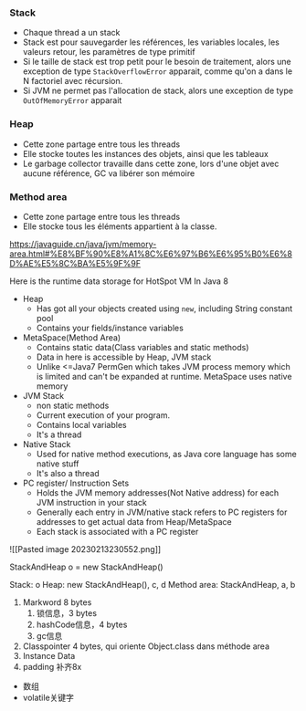 ### Stack

- Chaque thread a un stack
- Stack est pour sauvegarder les références, les variables locales, les valeurs retour, les paramètres de type primitif
- Si le taille de stack est trop petit pour le besoin de traitement, alors une exception de type `StackOverflowError` apparait, comme qu'on a dans le N factoriel avec récursion.
- Si JVM ne permet pas l'allocation de stack, alors une exception de type `OutOfMemoryError` apparait

### Heap

- Cette zone partage entre tous les threads
- Elle stocke toutes les instances des objets, ainsi que les tableaux
- Le garbage collector travaille dans cette zone, lors d'une objet avec aucune référence, GC va libérer son mémoire

### Method area

- Cette zone partage entre tous les threads
- Elle stocke tous les éléments appartient à la classe.





https://javaguide.cn/java/jvm/memory-area.html#%E8%BF%90%E8%A1%8C%E6%97%B6%E6%95%B0%E6%8D%AE%E5%8C%BA%E5%9F%9F


Here is the runtime data storage for HotSpot VM In Java 8

- Heap
	- Has got all your objects created using `new`, including String constant pool
	- Contains your fields/instance variables
- MetaSpace(Method Area)
	- Contains static data(Class variables and static methods)
	- Data in here is accessible by Heap, JVM stack
	- Unlike <=Java7 PermGen which takes JVM process memory which is limited and can't be expanded at runtime. MetaSpace uses native memory
- JVM Stack
	- non static methods
	- Current execution of your program.
	- Contains local variables
	- It's a thread
- Native Stack
	- Used for native method executions, as Java core language has some native stuff
	- It's also a thread
- PC register/ Instruction Sets
	- Holds the JVM memory addresses(Not Native address) for each JVM instruction in your stack
	- Generally each entry in JVM/native stack refers to PC registers for addresses to get actual data from Heap/MetaSpace
	- Each stack is associated with a PC register

![[Pasted image 20230213230552.png]]

StackAndHeap o = new StackAndHeap()

Stack: o
Heap: new StackAndHeap(), c, d
Method area: StackAndHeap, a, b









1. Markword 8 bytes
	1. 锁信息，3 bytes
	2. hashCode信息，4 bytes
	3. gc信息
2. Classpointer 4 bytes, qui oriente Object.class dans méthode area
3. Instance Data
4. padding 补齐8x

- 数组
- volatile关键字